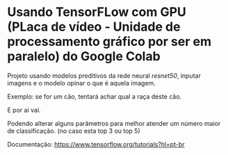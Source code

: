 # Usando TensorFLow com GPU (PLaca de vídeo - Unidade de processamento gráfico por ser em paralelo) do Google Colab

Projeto usando modelos preditivos da rede neural _resnet50_, inputar imagens e o modelo opinar o que é aquela imagem.

Exemplo: se for um cão, tentará achar qual a raça deste cão.

E por ai vai.

Podendo alterar alguns parâmetros para melhor atender um número maior de classificação. (no caso esta top 3 ou top 5) 

Documentação: https://www.tensorflow.org/tutorials?hl=pt-br
